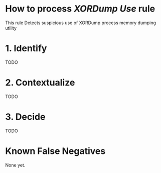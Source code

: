 # How to process *XORDump Use* rule
This rule Detects suspicious use of XORDump process memory dumping utility

# 1. Identify
TODO

# 2. Contextualize
TODO

# 3. Decide
TODO

# Known False Negatives
None yet.
